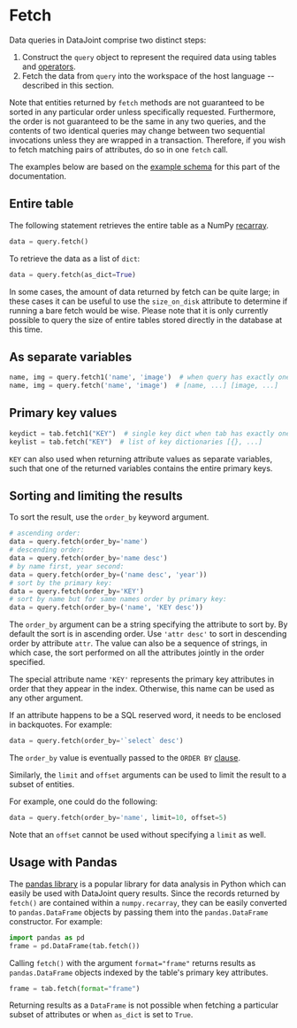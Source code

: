 # Fetch

Data queries in DataJoint comprise two distinct steps:

1. Construct the `query` object to represent the required data using tables and 
[operators](operators.m`).
2. Fetch the data from `query` into the workspace of the host language -- described in 
this section.

Note that entities returned by `fetch` methods are not guaranteed to be sorted in any 
particular order unless specifically requested.
Furthermore, the order is not guaranteed to be the same in any two queries, and the 
contents of two identical queries may change between two sequential invocations unless 
they are wrapped in a transaction.
Therefore, if you wish to fetch matching pairs of attributes, do so in one `fetch` call.

The examples below are based on the [example schema](example-schema.md) for this part 
of the documentation.

## Entire table

The following statement retrieves the entire table as a NumPy 
[recarray](https://docs.scipy.org/doc/numpy/reference/generated/numpy.recarray.html).

```python
data = query.fetch()
```

To retrieve the data as a list of `dict`:

```python
data = query.fetch(as_dict=True)
```

In some cases, the amount of data returned by fetch can be quite large; in these cases 
it can be useful to use the `size_on_disk` attribute to determine if running a bare 
fetch would be wise.
Please note that it is only currently possible to query the size of entire tables 
stored directly in the database at this time.

## As separate variables

```python
name, img = query.fetch1('name', 'image')  # when query has exactly one entity
name, img = query.fetch('name', 'image')  # [name, ...] [image, ...]
```

## Primary key values

```python
keydict = tab.fetch1("KEY")  # single key dict when tab has exactly one entity
keylist = tab.fetch("KEY")  # list of key dictionaries [{}, ...]
```

`KEY` can also used when returning attribute values as separate variables, such that 
one of the returned variables contains the entire primary keys.

## Sorting and limiting the results

To sort the result, use the `order_by` keyword argument.

```python
# ascending order:
data = query.fetch(order_by='name')
# descending order:
data = query.fetch(order_by='name desc')  
# by name first, year second:
data = query.fetch(order_by=('name desc', 'year'))
# sort by the primary key:
data = query.fetch(order_by='KEY')
# sort by name but for same names order by primary key:
data = query.fetch(order_by=('name', 'KEY desc'))
```

The `order_by` argument can be a string specifying the attribute to sort by. By default 
the sort is in ascending order. Use `'attr desc'` to sort in descending order by 
attribute `attr`.  The value can also be a sequence of strings, in which case, the sort 
performed on all the attributes jointly in the order specified.

The special attribute name `'KEY'` represents the primary key attributes in order that 
they appear in the index. Otherwise, this name can be used as any other argument.

If an attribute happens to be a SQL reserved word, it needs to be enclosed in 
backquotes.  For example:

```python
data = query.fetch(order_by='`select` desc')
```

The `order_by` value is eventually passed to the `ORDER BY` 
[clause](https://dev.mysql.com/doc/refman/5.7/en/order-by-optimization.html).

Similarly, the `limit` and `offset` arguments can be used to limit the result to a 
subset of entities.

For example, one could do the following:

```python
data = query.fetch(order_by='name', limit=10, offset=5)
```

Note that an `offset` cannot be used without specifying a `limit` as well. 

## Usage with Pandas

The [pandas library](http://pandas.pydata.org/) is a popular library for data analysis 
in Python which can easily be used with DataJoint query results.
Since the records returned by `fetch()` are contained within a `numpy.recarray`, they 
can be easily converted to `pandas.DataFrame` objects by passing them into the 
`pandas.DataFrame` constructor.
For example:

```python
import pandas as pd
frame = pd.DataFrame(tab.fetch())
```

Calling `fetch()` with the argument `format="frame"` returns results as 
`pandas.DataFrame` objects indexed by the table's primary key attributes.

```python
frame = tab.fetch(format="frame")
```

Returning results as a `DataFrame` is not possible when fetching a particular subset of 
attributes or when `as_dict` is set to `True`.
